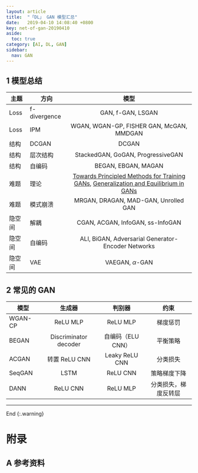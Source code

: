 ```yaml
---
layout: article
title:  "「DL」 GAN 模型汇总"
date:   2019-04-10 14:08:40 +0800
key: net-of-gan-20190410
aside:
  toc: true
category: [AI, DL, GAN]
sidebar:
  nav: GAN
---
```


>


<!--more-->


## 1 模型总结

| 主题 | 方向 | 模型 |  
| --- | --- | :-: |  
| Loss | f-divergence | GAN, f-GAN, LSGAN |
| Loss | IPM | WGAN, WGAN-GP, FISHER GAN, McGAN, MMDGAN |  
| 结构 | DCGAN | DCGAN |   
| 结构 | 层次结构 | StackedGAN, GoGAN, ProgressiveGAN |
| 结构 | 自编码 | BEGAN, EBGAN, MAGAN |
| 难题 | 理论 | [Towards Principled Methods for Training GANs](https://arxiv.org/abs/1701.04862), [Generalization and Equilibrium in GANs](https://arxiv.org/abs/1703.00573) |
| 难题 | 模式崩溃 | MRGAN, DRAGAN, MAD-GAN, Unrolled GAN |
| 隐空间 | 解耦 | CGAN, ACGAN, InfoGAN, ss-InfoGAN |
| 隐空间 | 自编码 | ALI, BiGAN, Adversarial Generator-Encoder Networks |
| 隐空间 | VAE | VAEGAN, $\alpha$-GAN |

## 2 常见的 GAN

| 模型 | 生成器 | 判别器 | 约束 |
| --- | :-: | :-: | :-: |
| WGAN-CP | ReLU MLP | ReLU MLP | 梯度惩罚 |
| BEGAN | Discriminator decoder | 自编码（ELU CNN） | 平衡策略 |
| ACGAN | 转置 ReLU CNN | Leaky ReLU CNN | 分类损失 |
| SeqGAN | LSTM | ReLU CNN | 策略梯度下降 |
| DANN | ReLU CNN | ReLU MLP | 分类损失，梯度反转层 |



-------------------  
 End
{:.warning}  


# 附录
## A 参考资料
